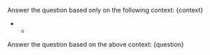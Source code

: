 Answer the question based only on the following context:
{context}
 - -
Answer the question based on the above context:
{question}